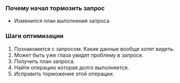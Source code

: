 ### Почему начал тормозить запрос

  - Изменился план выполнения запроса
  
### Шаги оптимизации
  1. Познакомится с запросом. Какие данные вообще хотят видеть. 
  2. Может быть уже глаза увидят проблему в запросе. 
  3. Получить план запроса. 
  4. Найти операцию которая долго выполняется.
  5. Исправить торможение этой операции.